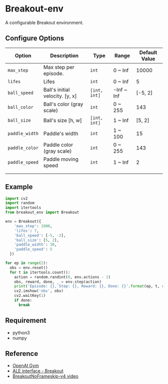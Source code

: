 # Breakout-env

A configurable Breakout environment.

## Configure Options

| Option         | Description                     | Type         | Range      | Default Value |
|----------------|---------------------------------|--------------|------------|---------------|
| `max_step`     | Max step per episode.           | `int`        | 0 ~ Inf    | 10000         |
| `lifes`        | Lifes                           | `int`        | 0 ~ Inf    | 5             |
| `ball_speed`   | Ball's initial velocity. [y, x] | `[int, int]` | -Inf ~ Inf | [-5, 2]       |
| `ball_color`   | Ball's color (gray scale)       | `int`        | 0 ~ 255    | 143           |
| `ball_size`    | Ball's size [h, w]              | `[int, int]` | 1 ~ Inf    | [5, 2]        |
| `paddle_width` | Paddle's width                  | `int`        | 1 ~ 100    | 15            |
| `paddle_color` | Paddle color (gray scale)       | `int`        | 0 ~ 255    | 143           |
| `paddle_speed` | Paddle moving speed             | `int`        | 1 ~ Inf    | 2             |
|                |                                 |              |            |               |
|                |                                 |              |            |               |

## Example

```py
import cv2
import random
import itertools
from breakout_env import Breakout

env = Breakout({
    'max_step': 1000,
    'lifes': 7,
    'ball_speed': [-5, -2],
    'ball_size': [5, 2],
    'paddle_width': 30,
    'paddle_speed': 5
  })

for ep in range(2):
  obs = env.reset()
  for t in itertools.count():
    action = random.randint(0, env.actions - 1)
    obs, reward, done, _ = env.step(action)
    print('Episode: {}, Step: {}, Reward: {}, Done: {}'.format(ep, t, reward, done))
    cv2.imshow('obs', obs)
    cv2.waitKey(1)
    if done:
      break
```


## Requirement

- python3
- numpy

## Reference

- [OpenAI Gym](https://github.com/openai/gym/blob/master/gym/envs/atari/atari_env.py)
- [ALE interface - Breakout](https://github.com/openai/atari-py/blob/master/atari_py/ale_interface/src/games/supported/Breakout.cpp)
- [BreakoutNoFrameskip-v4 video](https://youtu.be/o72FS5eqPNs)